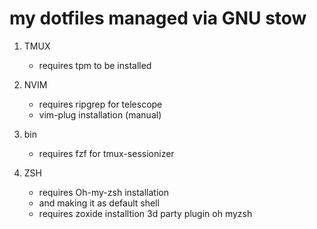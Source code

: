 # my dotfiles managed via GNU stow

1. TMUX
    - requires tpm to be installed

2. NVIM
    - requires ripgrep for telescope
    - vim-plug installation (manual)

3. bin
    - requires fzf for tmux-sessionizer

4. ZSH
    - requires Oh-my-zsh installation
    - and making it as default shell
    - requires zoxide installtion 3d party plugin oh myzsh
